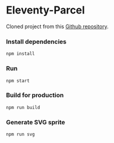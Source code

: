 # Eleventy-Parcel

Cloned project from this [Github repository](https://github.com/mbarker84/eleventy-parcel).

### Install dependencies

```
npm install
```

### Run

```
npm start
```

### Build for production

```
npm run build
```

### Generate SVG sprite

```
npm run svg
```
